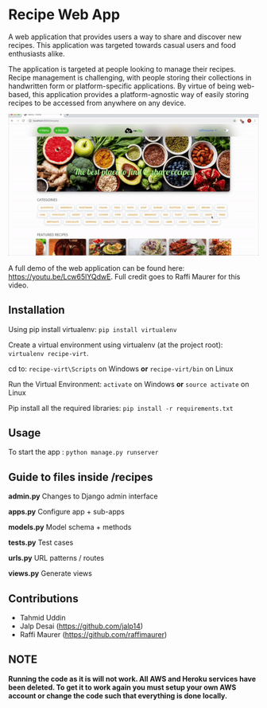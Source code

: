 # Recipe Web App

A web application that provides users a way to share and discover new recipes. This application was targeted towards casual users and food enthusiasts alike.

The application is targeted at people looking to manage their recipes. Recipe management is challenging, with people storing their collections in handwritten form or platform-specific applications. By virtue of being web-based, this application provides a platform-agnostic way of easily storing recipes to be accessed from anywhere on any device.

![](ccgapp_preview.gif)

A full demo of the web application can be found here: https://youtu.be/Lcw65lYQdwE. Full credit goes to Raffi Maurer for this video.

## Installation

Using pip install virtualenv: ``pip install virtualenv``

Create a virtual environment using virtualenv (at the project root): ``virtualenv recipe-virt``.

cd to: ``recipe-virt\Scripts`` on Windows __or__ `recipe-virt/bin` on Linux

Run the Virtual Environment: ``activate`` on Windows __or__ ``source activate`` on Linux

Pip install all the required libraries: ``pip install -r requirements.txt``

## Usage

To start the app : ``python manage.py runserver``

## Guide to files inside /recipes

**admin.py**	Changes to Django admin interface

**apps.py**		Configure app + sub-apps

**models.py**	Model schema + methods

**tests.py**		Test cases

**urls.py**		URL patterns / routes

**views.py**		Generate views

## Contributions
- Tahmid Uddin
- Jalp Desai (https://github.com/jalp14)
- Raffi Maurer (https://github.com/raffimaurer)

## NOTE

__Running the code as it is will not work. All AWS and Heroku services have been deleted. To get it to work again you must setup your own AWS account or change the code such that everything is done locally.__
